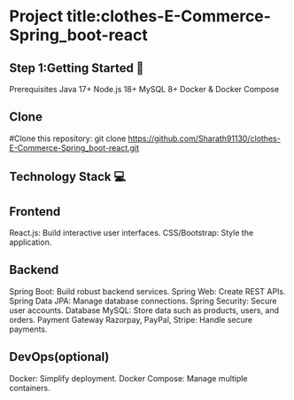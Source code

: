 # Project title:clothes-E-Commerce-Spring_boot-react
## Step 1:Getting Started 🚀
Prerequisites
Java 17+
Node.js 18+
MySQL 8+
Docker & Docker Compose

## Clone
#Clone this repository: git clone https://github.com/Sharath91130/clothes-E-Commerce-Spring_boot-react.git

 ## Technology Stack 💻
## Frontend
React.js: Build interactive user interfaces.
CSS/Bootstrap: Style the application.
## Backend
Spring Boot: Build robust backend services.
Spring Web: Create REST APIs.
Spring Data JPA: Manage database connections.
Spring Security: Secure user accounts.
Database
MySQL: Store data such as products, users, and orders.
Payment Gateway
Razorpay, PayPal, Stripe: Handle secure payments.
## DevOps(optional)
Docker: Simplify deployment.
Docker Compose: Manage multiple containers.






